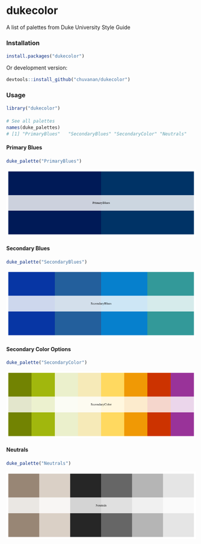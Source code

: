 

# dukecolor

A list of palettes from Duke University Style Guide

### Installation

```r
install.packages("dukecolor")
```

Or development version:

```r
devtools::install_github("chuvanan/dukecolor")
```

### Usage

```r
library("dukecolor")

# See all palettes
names(duke_palettes)
# [1] "PrimaryBlues"   "SecondaryBlues" "SecondaryColor" "Neutrals"
```

#### Primary Blues


```r
duke_palette("PrimaryBlues")
```

![](figures/primary_blues.png)


#### Secondary Blues

```r
duke_palette("SecondaryBlues")
```

![](figures/secondary_blues.png)


#### Secondary Color Options

```r
duke_palette("SecondaryColor")
```

![](figures/secondary_color.png)


#### Neutrals

```r
duke_palette("Neutrals")
```

![](figures/neutrals.png)